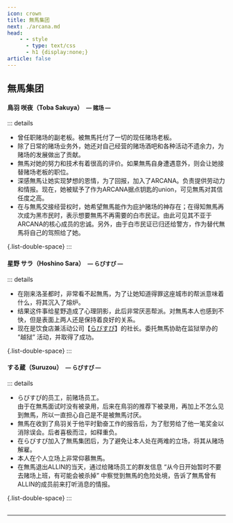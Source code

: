 ```yaml
---
icon: crown
title: 無馬集团
next: ./arcana.md
head:
    - - style
      - type: text/css
      - h1 {display:none;}
article: false
---
```

## <span class="underline-blue"><i class="fa-solid fa-crown"></i> 無馬集团</span>

#### <span style="font-weight:bold;">鳥羽 咲夜（Toba Sakuya）</span>&ensp;<span style="font-size:0.9em;">— 赌场 —</span>
::: details
- 曾任职<Anchor href="casino">赌场</Anchor>的副老板。被無馬托付了一切的现任赌场老板。
- 除了日常的赌场业务外，她还对自己经营的赌场酒吧和各种活动不遗余力，为赌场的发展做出了贡献。
- 無馬对她的努力和技术有着很高的评价。如果無馬自身遭遇意外，则会让她接替赌场老板的职位。
- 深感無馬让她实现梦想的恩情，为了回报，加入了<Anchor href="arcana">ARCANA</Anchor>。负责提供劳动力和情报。现在，她被赋予了作为ARCANA据点钥匙的union，可见無馬对其信任度之高。
- 在与無馬交接经营权时，她希望無馬能作为庇护赌场的神存在；在得知無馬再次成为黑市民时，表示想要無馬不再需要的白市民证。由此可见其不亚于ARCANA的核心成员的忠诚。另外，由于白市民证已归还给警方，作为替代無馬将自己的驾照给了她。

{.list-double-space}
:::

#### <span style="font-weight:bold;">星野 サラ（Hoshino Sara）</span>&ensp;<span style="font-size:0.9em;">— らびすぴ —</span>
::: details
- 在刚来洛圣都时，非常看不起無馬，为了让她知道得罪这座城市的帮派意味着什么，将其沉入了熔炉。
- 结果这件事给星野造成了心理阴影，此后非常厌恶帮派。对無馬本人也感到不快，但是表面上两人还是保持着良好的关系。
- 现在是饮食店兼活动公司【[らびすぴ](# "饮食店兼活动公司 らびすぴ（Rabbitspica）")】的社长。委托無馬协助在监狱举办的 “越狱” 活动，并取得了成功。

{.list-double-space}
:::

#### <span style="font-weight:bold;">する蔵（Suruzou）</span>&ensp;<span style="font-size:0.9em;">— らびすぴ —</span>
::: details
- らびすぴ的员工，前<Anchor href="casino">赌场</Anchor>员工。    
  由于在無馬面试时没有被录用，后来在鳥羽的推荐下被录用，再加上不怎么见到無馬，所以一直担心自己是不是被無馬讨厌。
- 無馬在收到了鳥羽关于他平时勤奋工作的报告后，为了慰劳给了他一笔奖金以消除误会。后者喜极而泣，如释重负。
- 在らびすぴ加入了無馬集团后，为了避免让本人处在两难的立场，将其从赌场解雇。
- 本人在个人立场上非常仰慕無馬。
- 在無馬退出<Anchor href="allin">ALLIN</Anchor>的当天，通过给赌场员工的群发信息 <CollapsableText label="※"> “从今日开始暂时不要去赌场上班，有可能会被杀掉” </CollapsableText> 中察觉到無馬的危险处境，告诉了無馬曾有<Anchor href="allin">ALLIN</Anchor>的成员前来打听消息的情报。

{.list-double-space}
:::
<br>
<br>

---

